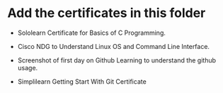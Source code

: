 # Add the certificates in this folder

- Sololearn Certificate for Basics of C Programming.

- Cisco NDG to Understand Linux OS and Command Line Interface.

- Screenshot of first day on Github Learning to understand the github usage.

- Simplilearn Getting Start With Git Certificate
